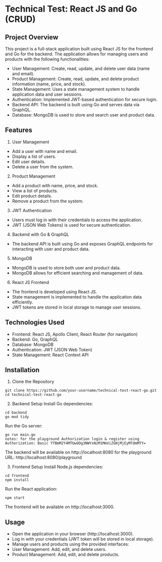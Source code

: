 # Technical Test: React JS and Go (CRUD)
## Project Overview
This project is a full-stack application built using React JS for the frontend and Go for the backend. The application allows for managing users and products with the following functionalities:
- User Management: Create, read, update, and delete user data (name and email).
- Product Management: Create, read, update, and delete product information (name, price, and stock).
- State Management: Uses a state management system to handle application data and user sessions.
- Authentication: Implemented JWT-based authentication for secure login.
- Backend API: The backend is built using Go and serves data via GraphQL.
- Database: MongoDB is used to store and search user and product data.

## Features
1. User Management
- Add a user with name and email.
- Display a list of users.
- Edit user details.
- Delete a user from the system.

2. Product Management
- Add a product with name, price, and stock.
- View a list of products.
- Edit product details.
- Remove a product from the system.

3. JWT Authentication
- Users must log in with their credentials to access the application.
- JWT (JSON Web Tokens) is used for secure authentication.

4. Backend with Go & GraphQL
- The backend API is built using Go and exposes GraphQL endpoints for interacting with user and product data.

5. MongoDB
- MongoDB is used to store both user and product data.
- MongoDB allows for efficient searching and management of data.

6. React JS Frontend
- The frontend is developed using React JS.
- State management is implemented to handle the application data efficiently.
- JWT tokens are stored in local storage to manage user sessions.

## Technologies Used
- Frontend: React JS, Apollo Client, React Router (for navigation)
- Backend: Go, GraphQL
- Database: MongoDB
- Authentication: JWT (JSON Web Token)
- State Management: React Context API

## Installation
1. Clone the Repository
```
git clone https://github.com/your-username/technical-test-react-go.git
cd technical-test-react-go
```

2. Backend Setup
Install Go dependencies:
```
cd backend
go mod tidy
```

Run the Go server:
```
go run main.go
notes: for the playground Authorization login & register using Authorization: Basic YTBmM2Y4MTUwODg3NWYxNzM1MmViZGNjMjEyMTdmMTY=
```
The backend will be available on http://localhost:8080 for the playground URL: http://localhost:8080/playground

3. Frontend Setup
Install Node.js dependencies:
```
cd frontend
npm install
```
Run the React application:
```
npm start
```
The frontend will be available on http://localhost:3000.

## Usage
- Open the application in your browser (http://localhost:3000).
- Log in with your credentials (JWT token will be stored in local storage).
- Manage users and products using the provided interfaces:
- User Management: Add, edit, and delete users.
- Product Management: Add, edit, and delete products.

